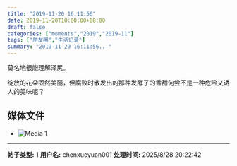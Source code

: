 ```yaml
---
title: "2019-11-20 16:11:56"
date: 2019-11-20T10:00:00+08:00
draft: false
categories: ["moments","2019","2019-11"]
tags: ["朋友圈","生活记录"]
summary: "2019-11-20 16:11:56..."
---
```


莫名地很能理解泽尻。

绽放的花朵固然美丽，但腐败时散发出的那种发酵了的香甜何尝不是一种危险又诱人的美味呢？

## 媒体文件

- ![Media 1](/Moments/photos/2019-11-20/201911201611560.jpg)

---

**帖子类型:** 1
**用户名:** chenxueyuan001
**处理时间:** 2025/8/28 20:22:42